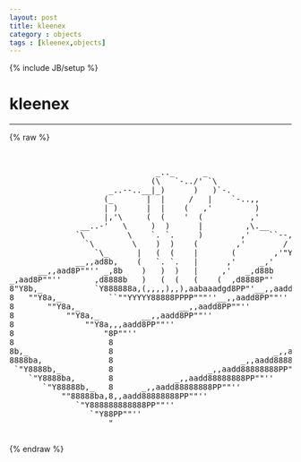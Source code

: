```yaml
---
layout: post
title: kleenex
category : objects
tags : [kleenex,objects]
---
```

{% include JB/setup %}
# kleenex
---
{% raw %}
<pre>


                               _.._      _
                              (\   `-../&#039; `\
                     _..--..__|_)      )   )`-.
                    (_       |  |     /   |    `-..,,
                    | )      |  |    (   ,&#039;         )
                    |,&#039;\     (  (    &#039;  (          ,&#039;
               __..-&#039;   \     )  )      |         ,\.__
              `\         \    `. `.     )        ,&#039;    ``--,
                `\        \    )  )    (        ,&#039;        /
                  `\_      |   (  (    |       (        ,&#039;&quot;Y8a,_
              __,,ad8b,    (   `. `.   |      ,&#039;     _,&#039;     `&quot;&quot;Y8a,_
      __,,aad8P&quot;&quot;&#039;&#039; _,8b    )   )  )   |     ,&#039;   _,d88b          `&quot;&quot;Y8a
_,aad8P&quot;&quot;&#039;&#039;       ,d8888b   )   (  (   (    (  ,d8888P&quot;&#039;    __,,aadd8PP8
8&quot;Y8b,_           `Y888888a,(,,,,),,),aabaaadgd8PP&quot;&#039;__,,aadd8PP&quot;&quot;&#039;&#039;    8
8   &quot;&quot;Y8a,_          ``&quot;&quot;YYYYY88888PPPP&quot;&quot;&quot;&#039;&#039;__,,aadd8PP&quot;&quot;&#039;&#039;            8
8       &quot;&quot;Y8a,_                     __,,aadd8PP&quot;&quot;&#039;&#039;           Normand  8
8           &quot;&quot;Y8a,_         __,,aadd8PP&quot;&quot;&#039;&#039;                   Veilleux 8
8               &quot;&quot;Y8a,,,aadd8PP&quot;&quot;&#039;&#039;                                    8
8                   &quot;8P&quot;&quot;&#039;&#039;                                           _8
8                    8                                         _,,aadd88
8b,_                 8                                  _,,aadd88888888P
8888ba,              8                           _,,aadd88888888PP&quot;&quot;&#039;&#039;
 `&quot;Y8888b,_          8                    _,,aadd88888888PP&quot;&quot;&#039;&#039;
    `&quot;Y8888ba,       8             _,,aadd88888888PP&quot;&quot;&#039;&#039;
       `&quot;Y88888b,_   8      _,,aadd88888888PP&quot;&quot;&#039;&#039;
           &quot;&quot;88888ba,8,,aadd88888888PP&quot;&quot;&#039;&#039;
              `&quot;Y888888888888PP&quot;&quot;&#039;&#039;
                 `&quot;Y88PP&quot;&quot;&#039;&#039;
                     &quot;
 </pre>
{% endraw %}
